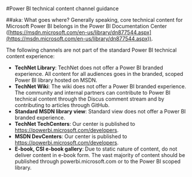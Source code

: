 <properties title="" pageTitle="Power BI technical content channel guidance" description="Describes the Microsoft content channels that employees, partners, and community contributors should use for publishing Power BI technical content." metaKeywords="" services="" solutions="" documentationCenter="" authors="mblythe" videoId="" scriptId="" manager="dongill" />

<tags ms.service="contributor-guide" ms.devlang="" ms.topic="article" ms.tgt_pltfrm="" ms.workload="" ms.date="09/01/2015" ms.author="mblythe" />

#Power BI technical content channel guidance

##aka: What goes where?
Generally speaking, core technical content for Microsoft Power BI belongs in the Power BI Documentation Center ([https://msdn.microsoft.com/en-us/library/dn877544.aspx](https://msdn.microsoft.com/en-us/library/dn877544.aspx)).

The following channels are not part of the standard Power BI technical content experience: 

- **TechNet Library**: TechNet does not offer a Power BI branded experience. All content for all audiences goes in the branded, scoped Power BI library hosted on MSDN.
- **TechNet Wiki**: The wiki does not offer a Power BI branded experience. The community and internal partners can contribute to Power BI technical content through the Discus comment stream and by contributing to articles through GitHub.
- **Standard MSDN library view**: Standard view does not offer a Power BI branded experience.
- **TechNet TechCenters**: Our center is published to https://powerbi.microsoft.com/developers.
- **MSDN DevCenters**: Our center is published to https://powerbi.microsoft.com/developers.
- **E-book, CSI e-book gallery**: Due to static nature of content, do not deliver content in e-book form. The vast majority of content should be published through powerbi.microsoft.com or to the Power BI scoped library. 



